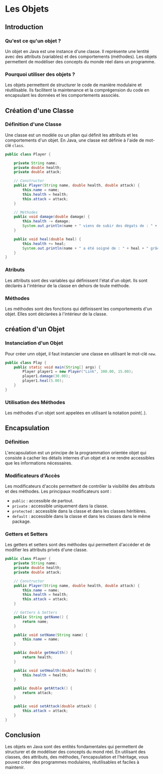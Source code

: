 # Les Objets

## Introduction

### Qu'est ce qu'un objet ?

Un objet en Java est une instance d'une classe. Il représente une lentité avec des attributs (variables) et des comportements (méthodes). Les objets permettent de modéliser des concepts du monde réel dans un programme.

### Pourquoi utiliser des objets ?

Les objets permettent de structurer le code de manière modulaire et réutilisable. Ils facilitent la maintenance et la comprégension du code en encapsulant les données et les comportements associés.

## Création d'une Classe

### Définition d'une Classe

Une classe est un modèle ou un pllan qui définit les attributs et les comportements d'un objet. En Java, une classe est définie à l'aide de mot-clé `class`.

```java
public class Player {

    private String name;
    private double health;
    private double attack;

    // Constructor
    public Player(String name, double health, double attack) {
        this.name = name;
        this.health = health;
        this.attack = attack;
    }

    // Méthodes
    public void damage(double damage) {
        this.health -= damage;
        System.out.println(name + " viens de subir des dégats de : " + damage + " d'attaque." );
    }

    public void heal(double heal) {
        this.health += heal;
        System.out.println(name + " a été soigné de : " + heal + " grâce à une potion de soin.");
    }
}
```

### Atributs

Les attributs sont des variables qui définissent l'état d'un objet. Ils sont déclarés à l'intérieur de la classe en dehors de toute méthode.

### Méthodes

Les méthodes sont des fonctions qui définissent les comportements d'un objet. Elles sont déclarées à l'intérieur de la classe.

## création d'un Objet

### Instanciation d'un Objet

Pour créer unn objet, il faut instancier une classe en utilisant le mot-clé `new`.

```java
public class Play {
    public static void main(String[] args) {
        Player player1 = new Player("Link", 300.00, 15.00);
        player1.damage(30.00);
        player1.heal(5.00);
    }
}
```

### Utilisation des Méthodes

Les méthodes d'un objet sont appelées en utilisant la notation point(`.`).

## Encapsulation

### Définition

L'encapsulation est un principe de la programmation orientée objet qui consiste à cacher les détails internes d'un objet et à ne rendre accessibles que les informations nécessaires.

### Modificateurs d'Accès

Les modificateurs d'accès permettent de contrôler la visibilité des attributs et des méthodes. Les principaux modificateurs sont :

- `public` : accessible de partout.
- `private` : accessible uniquement dans la classe.
- `protected` : accessible dans la classe et dans les classes héritières.
- `default` : accessible dans la classe et dans les classes dans le même package.

### Getters et Setters

Les getters et setters sont des méthodes qui permettent d'accéder et de modifier les attributs privés d'une classe.

```java
public class Player {
    private String name;
    private double health;
    private double attack;

    // Constructor
    public Player(String name, double health, double attack) {
        this.name = name;
        this.health = health;
        this.attack = attack;
    }

    // Getters & Setters
    public String getName() {
        return name;
    }

    public void setName(String name) {
        this.name = name;
    }

    public double getHealth() {
        return health;
    }

    public void setHealth(double health) {
        this.health = health;
    }

    public double getAttack() {
        return attack;
    }

    public void setAttack(double attack) {
        this.attack = attack;
    }
}
```

## Conclusion

Les objets en Java sont des entités fondamentales qui permettent de structurer et de modéliser des concepts du mond réel. En utilisant des classes, des attributs, des méthodes, l'encapsulation et l'héritage, vous pouvez créer des programmes modulaires, réutilisables et faciles à maintenir.
